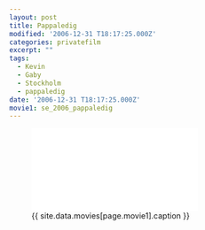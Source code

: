 ```yaml
---
layout: post
title: Pappaledig
modified: '2006-12-31 T18:17:25.000Z'
categories: privatefilm
excerpt: ""
tags:
  - Kevin
  - Gaby
  - Stockholm
  - pappaledig
date: '2006-12-31 T18:17:25.000Z'
movie1: se_2006_pappaledig
---
```


<figure>
<iframe src="{{ site.commonurl }}/movies/{{ site.data.movies[page.movie1].file }}" width="{{ site.data.movies[page.movie1].width }}" height="{{ site.data.movies[page.movie1].height }}" frameborder="0">
</iframe>
<figcaption> {{ site.data.movies[page.movie1].caption }} </figcaption>
</figure>

